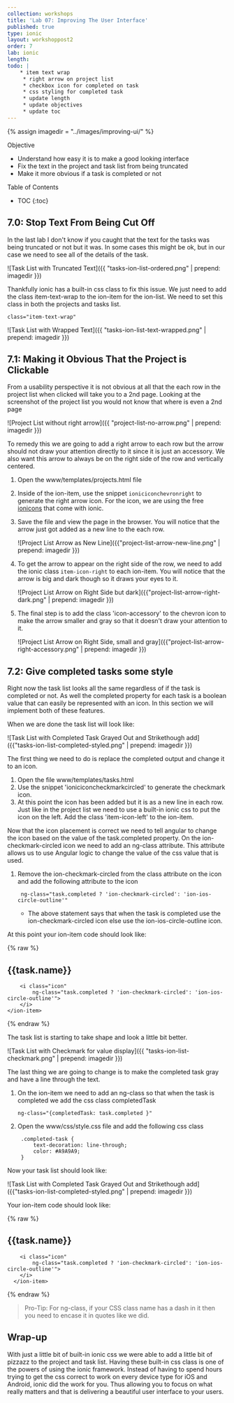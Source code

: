 ```yaml
---
collection: workshops
title: 'Lab 07: Improving The User Interface'
published: true
type: ionic
layout: workshoppost2
order: 7
lab: ionic
length: 
todo: |
    * item text wrap
     * right arrow on project list
     * checkbox icon for completed on task
     * css styling for completed task
     * update length
     * update objectives
     * update toc
---
```


{% assign imagedir = "../images/improving-ui/" %}

<div class="fake-h2">Objective</div>

* Understand how easy it is to make a good looking interface
* Fix the text in the project and task list from being truncated
* Make it more obvious if a task is completed or not

<div class="fake-h2">Table of Contents</div>

* TOC
{:toc}



## 7.0: Stop Text From Being Cut Off

In the last lab I don't know if you caught that the text for the tasks was being truncated or not but it was.  In some cases this might be ok, but in our case we need to see all of the details of the task.

![Task List with Truncated Text]({{ "tasks-ion-list-ordered.png" | prepend: imagedir }})

Thankfully ionic has a built-in css class to fix this issue.  We just need to add the class item-text-wrap to the ion-item for the ion-list.  We need to set this class in both the projects and tasks list.

    class="item-text-wrap"

![Task List with Wrapped Text]({{ "tasks-ion-list-text-wrapped.png" | prepend: imagedir }})

## 7.1: Making it Obvious That the Project is Clickable

From a usability perspective it is not obvious at all that the each row in the project list when clicked will take you to a 2nd page.  Looking at the screenshot of the project list you would not know that where is even a 2nd page

![Project List without right arrow]({{ "project-list-no-arrow.png" | prepend: imagedir }})

To remedy this we are going to add a right arrow to each row but the arrow should not draw your attention directly to it since it is just an accessory.  We also want this arrow to always be on the right side of the row and vertically centered.

1. Open the www/templates/projects.html file
1. Inside of the ion-item, use the snippet `ioniciconchevronright` to generate the right arrow icon.  For the icon, we are using the free [ionicons](http://ionicons.com) that come with ionic.
1. Save the file and view the page in the browser.  You will notice that the arrow just got added as a new line to the each row.

    ![Project List Arrow as New Line]({{"project-list-arrow-new-line.png" | prepend: imagedir }})

1. To get the arrow to appear on the right side of the row, we need to add the ionic class `item-icon-right` to each ion-item. You will notice that the arrow is big and dark though so it draws your eyes to it.

    ![Project List Arrow on Right Side but dark]({{"project-list-arrow-right-dark.png" | prepend: imagedir }})

1.  The final step is to add the class 'icon-accessory' to the chevron icon to make the arrow smaller and gray so that it doesn't draw your attention to it.

    ![Project List Arrow on Right Side, small and gray]({{"project-list-arrow-right-accessory.png" | prepend: imagedir }})


## 7.2: Give completed tasks some style

Right now the task list looks all the same regardless of if the task is completed or not.  As well the completed property for each task is a boolean value that can easily be represented with an icon.   In this section we will implement both of these features.

When we are done the task list will look like:

![Task List with Completed Task Grayed Out and Strikethough add]({{"tasks-ion-list-completed-styled.png" | prepend: imagedir }})

The first thing we need to do is replace the completed output and change it to an icon.


1. Open the file www/templates/tasks.html
1. Use the snippet 'ioniciconcheckmarkcircled' to generate the checkmark icon.
1. At this point the icon has been added but it is as a new line in each row.  Just like in the project list we need to use a built-in ionic css to put the icon on the left.  Add the class 'item-icon-left' to the ion-item.

Now that the icon placement is correct we need to tell angular to change the icon based on the value of the task.completed property.  On the ion-checkmark-circled icon we need to add an ng-class attribute.  This attribute allows us to use Angular logic to change the value of the css value that is used.

1. Remove the ion-checkmark-circled from the class attribute on the icon and add the following attribute to the icon

        ng-class="task.completed ? 'ion-checkmark-circled': 'ion-ios-circle-outline'"

    * The above statement says that when the task is completed use the ion-checkmark-circled icon else use the ion-ios-circle-outline icon.

At this point your ion-item code should look like:

{% raw %}
    <ion-item class="item-text-wrap item-icon-left"
        ng-repeat="task in vm.tasks | orderBy: ['completed','name']"
    >
        <h2>{{task.name}}</h2>

        <i class="icon"
            ng-class="task.completed ? 'ion-checkmark-circled': 'ion-ios-circle-outline'">
        </i>
    </ion-item>
{% endraw %}

The task list is starting to take shape and look a little bit better.

![Task List with Checkmark for value display]({{ "tasks-ion-list-checkmark.png" | prepend: imagedir }})

The last thing we are going to change is to make the completed task gray and have a line through the text.

1. On the ion-item we need to add an ng-class so that when the task is completed we add the css class completedTask

       ng-class="{completedTask: task.completed }"

1. Open the www/css/style.css file and add the following css class

        .completed-task {
            text-decoration: line-through;
            color: #A9A9A9;
        }

Now your task list should look like:

![Task List with Completed Task Grayed Out and Strikethough add]({{"tasks-ion-list-completed-styled.png" | prepend: imagedir }})

Your ion-item code should look like:

{%  raw %}
      <ion-item class="item-text-wrap item-icon-left"
        ng-repeat="task in vm.tasks | orderBy: ['completed','name']"
        ng-class="{'completed-task': task.completed }"
      >
        <h2>{{task.name}}</h2>

        <i class="icon"
            ng-class="task.completed ? 'ion-checkmark-circled': 'ion-ios-circle-outline'">
        </i>
      </ion-item>
{% endraw %}

>Pro-Tip: For ng-class, if your CSS class name has a dash in it then you need to encase it in quotes like we did.

## Wrap-up

With just a little bit of built-in ionic css we were able to add a little bit of pizzazz to the project and task list.  Having these built-in css class is one of the powers of using the ionic framework.  Instead of having to spend hours trying to get the css correct to work on every device type for iOS and Android, ionic did the work for you.  Thus allowing you to focus on what really matters and that is delivering a beautiful user interface to your users.

